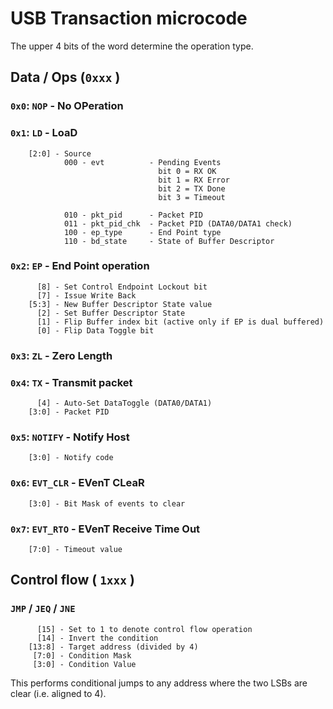 USB Transaction microcode
=========================

The upper 4 bits of the word determine the operation type.

Data / Ops (`0xxx` )
--------------------

### `0x0`: `NOP` - No OPeration

### `0x1`: `LD` - LoaD

```
    [2:0] - Source
            000 - evt          - Pending Events
                                 bit 0 = RX OK
                                 bit 1 = RX Error
                                 bit 2 = TX Done
                                 bit 3 = Timeout

            010 - pkt_pid      - Packet PID
            011 - pkt_pid_chk  - Packet PID (DATA0/DATA1 check)
            100 - ep_type      - End Point type
            110 - bd_state     - State of Buffer Descriptor
```

### `0x2`: `EP` - End Point operation

```
      [8] - Set Control Endpoint Lockout bit
      [7] - Issue Write Back
    [5:3] - New Buffer Descriptor State value
      [2] - Set Buffer Descriptor State
      [1] - Flip Buffer index bit (active only if EP is dual buffered)
      [0] - Flip Data Toggle bit
```

### `0x3`: `ZL` - Zero Length

### `0x4`: `TX` - Transmit packet

```
      [4] - Auto-Set DataToggle (DATA0/DATA1)
    [3:0] - Packet PID
```

### `0x5`: `NOTIFY` - Notify Host

```
    [3:0] - Notify code
```

### `0x6`: `EVT_CLR` - EVenT CLeaR

```
    [3:0] - Bit Mask of events to clear
```

### `0x7`: `EVT_RTO` - EVenT Receive Time Out

```
    [7:0] - Timeout value
```


Control flow ( `1xxx` )
-----------------------

### `JMP` / `JEQ` / `JNE`

```
      [15] - Set to 1 to denote control flow operation
      [14] - Invert the condition
    [13:8] - Target address (divided by 4)
     [7:0] - Condition Mask
     [3:0] - Condition Value
```

This performs conditional jumps to any address where the two LSBs are clear (i.e. aligned to 4).
